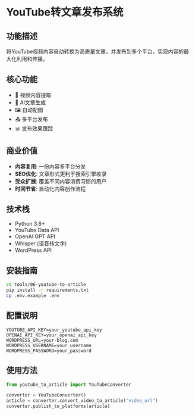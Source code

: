 # YouTube转文章发布系统

## 功能描述
将YouTube视频内容自动转换为高质量文章，并发布到多个平台，实现内容的最大化利用和传播。

## 核心功能
- 🎥 视频内容提取
- 📝 AI文章生成
- 🖼️ 自动配图
- 📤 多平台发布
- 📊 发布效果跟踪

## 商业价值
- **内容复用**: 一份内容多平台分发
- **SEO优化**: 文章形式更利于搜索引擎收录
- **受众扩展**: 覆盖不同内容消费习惯的用户
- **时间节省**: 自动化内容创作流程

## 技术栈
- Python 3.8+
- YouTube Data API
- OpenAI GPT API
- Whisper (语音转文字)
- WordPress API

## 安装指南
```bash
cd tools/06-youtube-to-article
pip install -r requirements.txt
cp .env.example .env
```

## 配置说明
```env
YOUTUBE_API_KEY=your_youtube_api_key
OPENAI_API_KEY=your_openai_api_key
WORDPRESS_URL=your-blog.com
WORDPRESS_USERNAME=your_username
WORDPRESS_PASSWORD=your_password
```

## 使用方法
```python
from youtube_to_article import YouTubeConverter

converter = YouTubeConverter()
article = converter.convert_video_to_article("video_url")
converter.publish_to_platforms(article)
``` 
